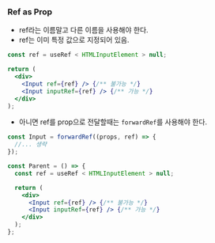 ### Ref as Prop

- ref라는 이름말고 다른 이름을 사용해야 한다.
- ref는 이미 특정 값으로 지정되어 있음.

```jsx
const ref = useRef < HTMLInputElement > null;

return (
  <div>
    <Input ref={ref} /> {/** 불가능 */}
    <Input inputRef={ref} /> {/** 가능 */}
  </div>
);
```

- 아니면 ref를 prop으로 전달할때는 `forwardRef`를 사용해야 한다.

```jsx
const Input = forwardRef((props, ref) => {
  //... 생략
});

const Parent = () => {
  const ref = useRef < HTMLInputElement > null;

  return (
    <div>
      <Input ref={ref} /> {/** 불가능 */}
      <Input inputRef={ref} /> {/** 가능 */}
    </div>
  );
};
```
